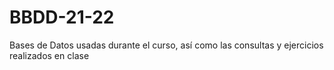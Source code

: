 # BBDD-21-22
Bases de Datos usadas durante el curso, así como las consultas y ejercicios realizados en clase
